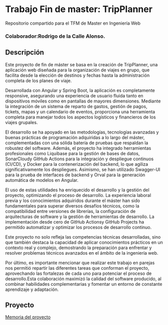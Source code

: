 # Trabajo Fin de master: TripPlanner
Repositorio compartido para el TFM de Master en Ingeniería Web
### Colaborador:Rodrigo de la Calle Alonso.

## Descripción
Este proyecto de fin de máster se basa en la creación de TripPlanner, una aplicación
web diseñada para la organización de viajes en grupo, que facilita desde la elección de
destinos y fechas hasta la administración completa de los planes de viaje.

Desarrollada con Angular y Spring Boot, la aplicación es completamente responsive,
asegurando una experiencia de usuario fluida tanto en dispositivos móviles como en
pantallas de mayores dimensiones. Mediante la integración de un sistema de reparto de
gastos, gestión de pagos, tickets, mapas y un calendario de eventos, proporciona una
herramienta completa para manejar todos los aspectos logísticos y financieros de los
viajes grupales.

El desarrollo se ha apoyado en las metodologías, tecnologías avanzadas
y buenas prácticas de programación adquiridas a lo largo del máster, complementadas
con una sólida batería de pruebas que respaldan la robustez del software.
Además, el proyecto ha integrado herramientas profesionales como Liquibase para la
gestión de bases de datos, SonarCloudy GitHub Actions para la integración y
despliegue continuos (CI/CD), y Docker para la contenerización del backend, lo
que agiliza significativamente los despliegues. Asimismo, se han utilizado Swagger-UI para la prueba de interfaces de backend y Orval para la generación automática
de modelos en Angular.

El uso de estas utilidades ha enriquecido el desarrollo y la
gestión del proyecto, optimizando el proceso de desarrollo.
La experiencia laboral previa y los conocimientos adquiridos durante el máster han sido
fundamentales para superar diversos desafíos técnicos, como la compatibilidad entre
versiones de librerías, la configuración de arquitecturas de software y la gestión de
herramientas de desarrollo. La implementación desde cero de GitHub Actionsy
GitHub Projects ha permitido automatizar y optimizar los procesos de desarrollo
continuo.

Este proyecto no solo refleja las competencias técnicas desarrolladas, sino que también
destaca la capacidad de aplicar conocimientos prácticos en un contexto real y complejo,
demostrando la preparación para enfrentar y resolver problemas técnicos avanzados en el
ámbito de la ingeniería web.

Por último, es importante mencionar que realizar este trabajo en parejas nos permitió
repartir las diferentes tareas que conforman el proyecto, aprovechando las fortalezas de
cada uno para potenciar el proceso de desarrollo.Esta colaboración maximizó la calidad
del software producido, al combinar habilidades complementarias y fomentar un entorno
de constante aprendizaje y adaptación.

## Proyecto  
[Memoria del proyecto](./VazquezDocampoHugo_delaCalleAlonsoRodrigo_TFM.pdf)
